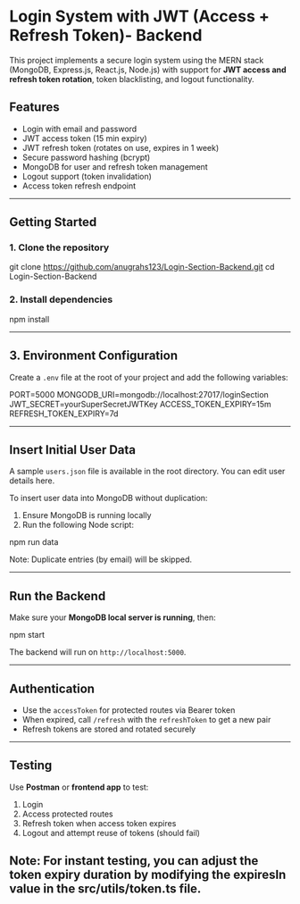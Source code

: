 # Login System with JWT (Access + Refresh Token)- Backend

This project implements a secure login system using the MERN stack (MongoDB, Express.js, React.js, Node.js) with support for **JWT access and refresh token rotation**, token blacklisting, and logout functionality.

## Features

- Login with email and password
- JWT access token (15 min expiry)
- JWT refresh token (rotates on use, expires in 1 week)
- Secure password hashing (bcrypt)
- MongoDB for user and refresh token management
- Logout support (token invalidation)
- Access token refresh endpoint

---

## Getting Started

### 1. Clone the repository

git clone https://github.com/anugrahs123/Login-Section-Backend.git
cd Login-Section-Backend

### 2. Install dependencies

npm install

---

## 3. Environment Configuration

Create a `.env` file at the root of your project and add the following variables:

PORT=5000
MONGODB_URI=mongodb://localhost:27017/loginSection
JWT_SECRET=yourSuperSecretJWTKey
ACCESS_TOKEN_EXPIRY=15m
REFRESH_TOKEN_EXPIRY=7d

---

## Insert Initial User Data

A sample `users.json` file is available in the root directory. You can edit user details here.

To insert user data into MongoDB without duplication:

1. Ensure MongoDB is running locally
2. Run the following Node script:

npm run data

Note: Duplicate entries (by email) will be skipped.

---

## Run the Backend

Make sure your **MongoDB local server is running**, then:

npm start

The backend will run on `http://localhost:5000`.

---

## Authentication

- Use the `accessToken` for protected routes via Bearer token
- When expired, call `/refresh` with the `refreshToken` to get a new pair
- Refresh tokens are stored and rotated securely

---

## Testing

Use **Postman** or **frontend app** to test:

1. Login
2. Access protected routes
3. Refresh token when access token expires
4. Logout and attempt reuse of tokens (should fail)

## Note: For instant testing, you can adjust the token expiry duration by modifying the expiresIn value in the src/utils/token.ts file.
